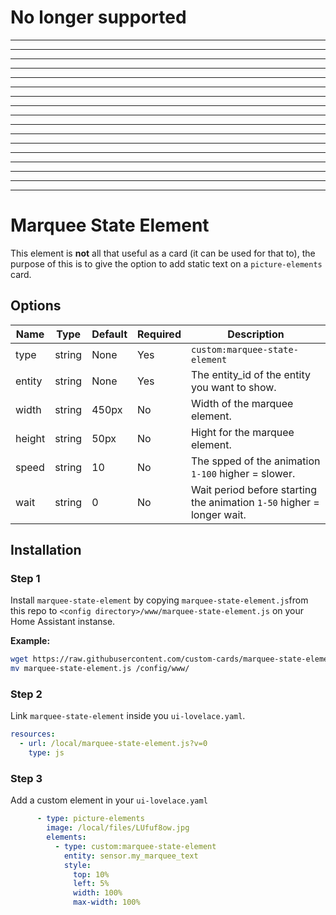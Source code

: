 # No longer supported

***
***
***
***
***
***
***
***
***
***
***
***
***
***
***
***
***

# Marquee State Element

This element is **not** all that useful as a card (it can be used for that to), the purpose of this is to give the option to add static text on a `picture-elements` card.

## Options

| Name | Type | Default |Required | Description
| ---- | ---- | ------- | ------- | -----------
| type | string | None | Yes | `custom:marquee-state-element`
| entity | string | None | Yes | The entity_id of the entity you want to show.
| width | string | 450px | No | Width of the marquee element.
| height | string | 50px | No | Hight for the marquee element.
| speed | string | 10 | No | The spped of the animation `1-100` higher = slower.
| wait | string | 0 | No | Wait period before starting the animation `1-50` higher = longer wait.

## Installation

### Step 1

Install `marquee-state-element` by copying `marquee-state-element.js`from this repo to `<config directory>/www/marquee-state-element.js` on your Home Assistant instanse.

**Example:**

```bash
wget https://raw.githubusercontent.com/custom-cards/marquee-state-element/master/marquee-state-element.js
mv marquee-state-element.js /config/www/
```

### Step 2

Link `marquee-state-element` inside you `ui-lovelace.yaml`.

```yaml
resources:
  - url: /local/marquee-state-element.js?v=0
    type: js
```

### Step 3

Add a custom element in your `ui-lovelace.yaml`

```yaml
      - type: picture-elements
        image: /local/files/LUfuf8ow.jpg
        elements:
          - type: custom:marquee-state-element
            entity: sensor.my_marquee_text
            style:
              top: 10%
              left: 5%
              width: 100%
              max-width: 100%
```
